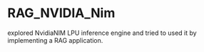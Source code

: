 # RAG_NVIDIA_Nim
explored NvidiaNIM LPU inference engine and tried to used it by implementing a RAG application.
